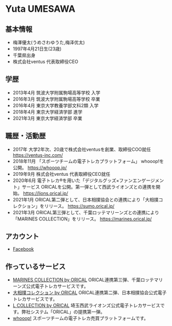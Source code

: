 # Yuta UMESAWA

## 基本情報
- 梅澤優太(うめさわゆうた,梅泽优太)
- 1997年4月21日生(23歳)
- 千葉県出身
- 株式会社ventus 代表取締役CEO

## 学歴
- 2013年4月 筑波大学附属駒場高等学校 入学
- 2016年3月 筑波大学附属駒場高等学校 卒業
- 2016年4月 東京大学教養学部文科2類 入学
- 2018年4月 東京大学経済学部 進学 
- 2021年3月 東京大学経済学部 卒業

## 職歴・活動歴
- 2017年 大学2年次、20歳で株式会社ventusを創業、取締役COO就任
https://ventus-inc.com/
- 2018年11月 「スポーツチームの電子トレカプラットフォーム」 whooop!を公開。
https://whooop.jp/
- 2019年9月 株式会社ventus 代表取締役CEO就任
- 2020年6月 電子トレカ®︎を用いた「デジタルグッズ×ファンエンゲージメント」サービス ORICALを公開。第一弾として西武ライオンズとの連携を開始。
https://lions.orical.jp/
- 2021年1月 ORICAL第二弾として、日本相撲協会との連携により「大相撲コレクション」をリリース。
https://sumo.orical.jp/
- 2021年3月 ORICAL第三弾として、千葉ロッテマリーンズとの連携により「MARINES COLLECTION」をリリース。
https://marines.orical.jp/

## アカウント
- [Facebook](https://www.facebook.com/yutaume421)

## 作っているサービス
- [MARINES COLLECTION by ORICAL](https://marines.orical.jp/)
ORICAL連携第三弾、千葉ロッテマリーンズ公式電子トレカサービスです。
- [大相撲コレクション by ORICAL](https://sumo.orical.jp/)
ORICAL連携第二弾、日本相撲協会公式電子トレカサービスです。
- [L COLLECTION by ORICAL](https://lions.orical.jp/)
埼玉西武ライオンズ公式電子トレカサービスです。弊社システム「ORICAL」の提携第一弾。
- [whooop!](https://whooop.jp/)
スポーツチームの電子トレカ売買プラットフォームです。
